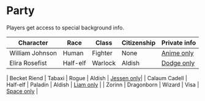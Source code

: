 # Party
Players get access to special background info.

| Character          | Race       | Class     | Citizenship | Private info            |
|--------------------|------------|-----------|-------------|-------------------------|
| William Johnson    | Human      | Fighter   | None        | [Anime only](william.md)|
| Elira Rosefist     | Half-elf   | Warlock   | Aldish      | [Dodge only](elira.md)  |
<!--
  | Corvus can Laetham | Half-elf   | Barbarian | Aldish      | [Greg only](corvus.md)  |
-->
| Becket Riend       | Tabaxi     | Rogue     | Aldish      | [Jessen only](becket.md)|
| Calaum Cadell      | Half-elf   | Paladin   | Aldish      | [Liam only](cal.md)     |
| Zorinn             | Dragonborn | Wizard    | Visa        | [Space only](zorinn.md) |

